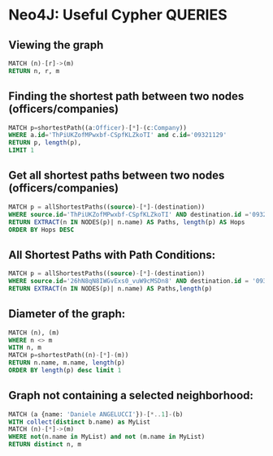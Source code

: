 # Neo4J: Useful Cypher QUERIES
## Viewing the graph

```SQL
MATCH (n)-[r]->(m)
RETURN n, r, m
```

## Finding the shortest path between two nodes (officers/companies)

```SQL
MATCH p=shortestPath((a:Officer)-[*]-(c:Company))
WHERE a.id='ThPiUKZofMPwxbf-CSpfKLZkoTI' and c.id='09321129'
RETURN p, length(p), 
LIMIT 1
```

## Get all shortest paths between two nodes (officers/companies)

```SQL
MATCH p = allShortestPaths((source)-[*]-(destination)) 
WHERE source.id='ThPiUKZofMPwxbf-CSpfKLZkoTI' AND destination.id ='09321129' 
RETURN EXTRACT(n IN NODES(p)| n.name) AS Paths, length(p) AS Hops
ORDER BY Hops DESC
```

## All Shortest Paths with Path Conditions:

```SQL
MATCH p = allShortestPaths((source)-[*]-(destination))
WHERE source.id='26hN8qN8IWGvExs0_vuW9cMSDn8' AND destination.id = '09321085' AND LENGTH(NODES(p)) > 3
RETURN EXTRACT(n IN NODES(p)| n.name) AS Paths,length(p)
```

## Diameter of the graph:

```SQL
MATCH (n), (m)
WHERE n <> m
WITH n, m
MATCH p=shortestPath((n)-[*]-(m))
RETURN n.name, m.name, length(p)
ORDER BY length(p) desc limit 1
```

## Graph not containing a selected neighborhood:

```SQL
MATCH (a {name: 'Daniele ANGELUCCI'})-[*..1]-(b)
WITH collect(distinct b.name) as MyList
MATCH (n)-[*]->(m)
WHERE not(n.name in MyList) and not (m.name in MyList)
RETURN distinct n, m
```